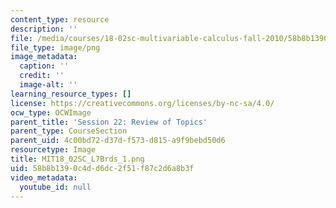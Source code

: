 ```yaml
---
content_type: resource
description: ''
file: /media/courses/18-02sc-multivariable-calculus-fall-2010/58b8b1390c4dd6dc2f51f87c2d6a8b3f_MIT18_02SC_L7Brds_1.png
file_type: image/png
image_metadata:
  caption: ''
  credit: ''
  image-alt: ''
learning_resource_types: []
license: https://creativecommons.org/licenses/by-nc-sa/4.0/
ocw_type: OCWImage
parent_title: 'Session 22: Review of Topics'
parent_type: CourseSection
parent_uid: 4c00bd72-d37d-f573-d815-a9f9bebd50d6
resourcetype: Image
title: MIT18_02SC_L7Brds_1.png
uid: 58b8b139-0c4d-d6dc-2f51-f87c2d6a8b3f
video_metadata:
  youtube_id: null
---
```

